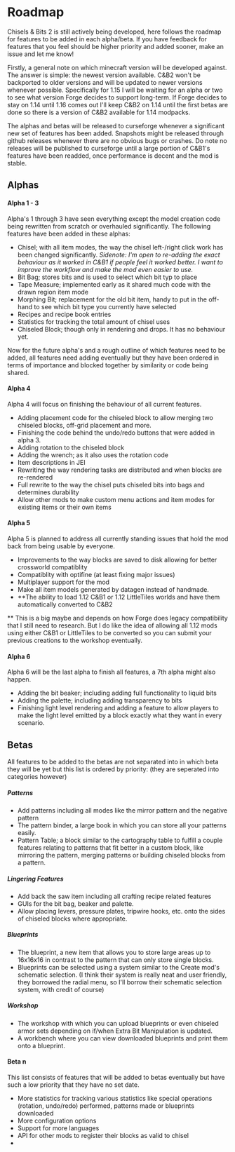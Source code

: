 # Roadmap
Chisels & Bits 2 is still actively being developed, here follows the roadmap for features to be added in each alpha/beta. If you have feedback for features that you feel should be higher priority and added sooner, make an issue and let me know!

Firstly, a general note on which minecraft version will be developed against. The answer is simple: the newest version available. C&B2 won't be backported to older versions and will be updated to newer versions whenever possible. Specifically for 1.15 I will be waiting for an alpha or two to see what version Forge decides to support long-term. If Forge decides to stay on 1.14 until 1.16 comes out I'll keep C&B2 on 1.14 until the first betas are done so there is a version of C&B2 available for 1.14 modpacks.

The alphas and betas will be released to curseforge whenever a significant new set of features has been added. Snapshots might be released through github releases whenever there are no obvious bugs or crashes. Do note no releases will be published to curseforge until a large portion of C&B1's features have been readded, once performance is decent and the mod is stable.

## Alphas
#### Alpha 1 - 3
Alpha's 1 through 3 have seen everything except the model creation code being rewritten from scratch or overhauled significantly. The following features have been added in these alphas:
- Chisel; with all item modes, the way the chisel left-/right click work has been changed significantly. _Sidenote: I'm open to re-adding the exact behaviour as it worked in C&B1 if people feel it worked better. I want to improve the workflow and make the mod even easier to use._
- Bit Bag; stores bits and is used to select which bit typ to place
- Tape Measure; implemented early as it shared much code with the drawn region item mode
- Morphing Bit; replacement for the old bit item, handy to put in the off-hand to see which bit type you currently have selected
- Recipes and recipe book entries
- Statistics for tracking the total amount of chisel uses
- Chiseled Block; though only in rendering and drops. It has no behaviour yet.

Now for the future alpha's and a rough outline of which features need to be added, all features need adding eventually but they have been ordered in terms of importance and blocked together by similarity or code being shared.

#### Alpha 4
Alpha 4 will focus on finishing the behaviour of all current features.
- Adding placement code for the chiseled block to allow merging two chiseled blocks, off-grid placement and more.
- Finishing the code behind the undo/redo buttons that were added in alpha 3.
- Adding rotation to the chiseled block
- Adding the wrench; as it also uses the rotation code
- Item descriptions in JEI
- Rewriting the way rendering tasks are distributed and when blocks are re-rendered
- Full rewrite to the way the chisel puts chiseled bits into bags and determines durability
- Allow other mods to make custom menu actions and item modes for existing items or their own items

#### Alpha 5
Alpha 5 is planned to address all currently standing issues that hold the mod back from being usable by everyone.
- Improvements to the way blocks are saved to disk allowing for better crossworld compatiblity
- Compatiblity with optifine (at least fixing major issues)
- Multiplayer support for the mod
- Make all item models generated by datagen instead of handmade.
- **The ability to load 1.12 C&B1 or 1.12 LittleTiles worlds and have them automatically converted to C&B2

** This is a big maybe and depends on how Forge does legacy compatibility that I still need to research. But I do like the idea of allowing all 1.12 mods using either C&B1 or LittleTiles to be converted so you can submit your previous creations to the workshop eventually.

#### Alpha 6
Alpha 6 will be the last alpha to finish all features, a 7th alpha might also happen.
- Adding the bit beaker; including adding full functionality to liquid bits
- Adding the palette; including adding transparency to bits
- Finishing light level rendering and adding a feature to allow players to make the light level emitted by a block exactly what they want in every scenario.

## Betas
All features to be added to the betas are not separated into in which beta they will be yet but this list is ordered by priority:
(they are seperated into categories however)

##### Patterns
- Add patterns including all modes like the mirror pattern and the negative pattern
- The pattern binder, a large book in which you can store all your patterns easily.
- Pattern Table; a block similar to the cartography table to fulfill a couple features relating to patterns that fit better in a custom block, like mirroring the pattern, merging patterns or building chiseled blocks from a pattern.

##### Lingering Features
- Add back the saw item including all crafting recipe related features
- GUIs for the bit bag, beaker and palette.
- Allow placing levers, pressure plates, tripwire hooks, etc. onto the sides of chiseled blocks where appropriate.

##### Blueprints
- The blueprint, a new item that allows you to store large areas up to 16x16x16 in contrast to the pattern that can only store single blocks.
- Blueprints can be selected using a system similar to the Create mod's schematic selection. (I think their system is really neat and user friendly, they borrowed the radial menu, so I'll borrow their schematic selection system, with credit of course)

##### Workshop
- The workshop with which you can upload blueprints or even chiseled armor sets depending on if/when Extra Bit Manipulation is updated.
- A workbench where you can view downloaded blueprints and print them onto a blueprint.

#### Beta n
This list consists of features that will be added to betas eventually but have such a low priority that they have no set date.
- More statistics for tracking various statistics like special operations (rotation, undo/redo) performed, patterns made or blueprints downloaded
- More configuration options
- Support for more languages
- API for other mods to register their blocks as valid to chisel
- 